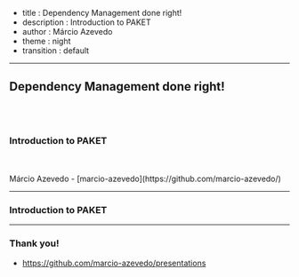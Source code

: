 - title : Dependency Management done right!
- description : Introduction to PAKET
- author : Márcio Azevedo
- theme : night
- transition : default

***

## Dependency Management done right!

<br />
<br />

### Introduction to PAKET

<br />
<br />
Márcio Azevedo - [marcio-azevedo](https://github.com/marcio-azevedo/)

***

### Introduction to PAKET



*** 

### Thank you!

* https://github.com/marcio-azevedo/presentations
